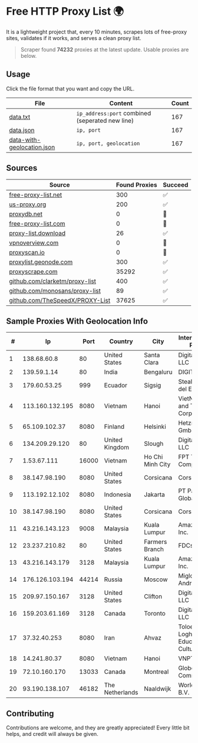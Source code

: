 
# Free HTTP Proxy List 🌍

It is a lightweight project that, every 10 minutes, scrapes lots of free-proxy sites, validates if it works, and serves a clean proxy list.


> Scraper found **74232** proxies at the latest update. Usable proxies are below.

## Usage

Click the file format that you want and copy the URL.


|File|Content|Count|
|----|-------|-----|
|[data.txt](https://raw.githubusercontent.com/themiralay/Proxy-List-World/master/data.txt)|`ip_address:port` combined (seperated new line)|167|
|[data.json](https://raw.githubusercontent.com/themiralay/Proxy-List-World/master/data.json)|`ip, port`|167|
|[data-with-geolocation.json](https://raw.githubusercontent.com/themiralay/Proxy-List-World/master/data-with-geolocation.json)|`ip, port, geolocation`|167|

## Sources

|Source|Found Proxies|Succeed|
|------|-------------|-------|
|[free-proxy-list.net](https://free-proxy-list.net)|300|✅|
|[us-proxy.org](https://www.us-proxy.org)|200|✅|
|[proxydb.net](http://proxydb.net)|0|🚫|
|[free-proxy-list.com](https://free-proxy-list.com/?page=&port=&type%5B%5D=http&type%5B%5D=https&up_time=0&search=Search)|0|🚫|
|[proxy-list.download](https://www.proxy-list.download/HTTP)|26|✅|
|[vpnoverview.com](https://vpnoverview.com/privacy/anonymous-browsing/free-proxy-servers)|0|🚫|
|[proxyscan.io](https://www.proxyscan.io)|0|🚫|
|[proxylist.geonode.com](https://proxylist.geonode.com/api/proxy-list?limit=300&page=1&sort_by=lastChecked&sort_type=desc&protocols=http,https)|300|✅|
|[proxyscrape.com](https://api.proxyscrape.com/v2/?request=displayproxies&protocol=http&timeout=10000&country=all&ssl=all&anonymity=all)|35292|✅|
|[github.com/clarketm/proxy-list](https://raw.githubusercontent.com/clarketm/proxy-list/master/proxy-list-raw.txt)|400|✅|
|[github.com/monosans/proxy-list](https://raw.githubusercontent.com/monosans/proxy-list/main/proxies/http.txt)|89|✅|
|[github.com/TheSpeedX/PROXY-List](https://raw.githubusercontent.com/TheSpeedX/PROXY-List/master/http.txt)|37625|✅|


## Sample Proxies With Geolocation Info

|#|Ip|Port|Country|City|Internet Service Provider|
|-|--|----|-------|----|-------------------------|
|1|138.68.60.8|80|United States|Santa Clara|DigitalOcean, LLC|
|2|139.59.1.14|80|India|Bengaluru|DIGITALOCEAN|
|3|179.60.53.25|999|Ecuador|Sigsig|Stealth Telecom del Ecuador|
|4|113.160.132.195|8080|Vietnam|Hanoi|VietNam Post and Telecom Corporation|
|5|65.109.102.37|8080|Finland|Helsinki|Hetzner Online GmbH|
|6|134.209.29.120|80|United Kingdom|Slough|DigitalOcean, LLC|
|7|1.53.67.111|16000|Vietnam|Ho Chi Minh City|FPT Telecom Company|
|8|38.147.98.190|8080|United States|Corsicana|Corsicana ISD|
|9|113.192.12.102|8080|Indonesia|Jakarta|PT Parsaoran Global Datatrans|
|10|38.147.98.190|8080|United States|Corsicana|Corsicana ISD|
|11|43.216.143.123|9008|Malaysia|Kuala Lumpur|Amazon.com, Inc.|
|12|23.237.210.82|80|United States|Farmers Branch|FDCservers.net|
|13|43.216.143.179|3128|Malaysia|Kuala Lumpur|Amazon.com, Inc.|
|14|176.126.103.194|44214|Russia|Moscow|Miglovets Egor Andreevich|
|15|209.97.150.167|3128|United States|Clifton|DigitalOcean, LLC|
|16|159.203.61.169|3128|Canada|Toronto|DigitalOcean, LLC|
|17|37.32.40.253|8080|Iran|Ahvaz|Toloe Rayaneh Loghman Educational and Cultural Co.|
|18|14.241.80.37|8080|Vietnam|Hanoi|VNPT|
|19|72.10.160.170|13033|Canada|Montreal|GloboTech Communications|
|20|93.190.138.107|46182|The Netherlands|Naaldwijk|WorldStream B.V.|



## Contributing

Contributions are welcome, and they are greatly appreciated! Every
little bit helps, and credit will always be given.

